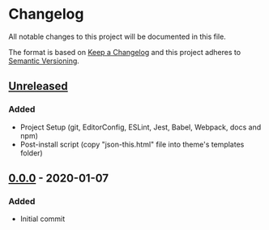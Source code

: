 # Changelog
All notable changes to this project will be documented in this file.

The format is based on [Keep a Changelog](http://keepachangelog.com/en/1.0.0/)
and this project adheres to [Semantic Versioning](http://semver.org/spec/v2.0.0.html).

## [Unreleased]
### Added
- Project Setup (git, EditorConfig, ESLint, Jest, Babel, Webpack, docs and npm)
- Post-install script (copy "json-this.html" file into theme's templates folder)

## [0.0.0] - 2020-01-07
### Added
- Initial commit

[Unreleased]: https://github.com/brandlabs/bigcommerce-wishlist/compare/v0.0.0...HEAD
[0.0.0]: https://github.com/brandlabs/bigcommerce-wishlist/tree/v0.0.0
